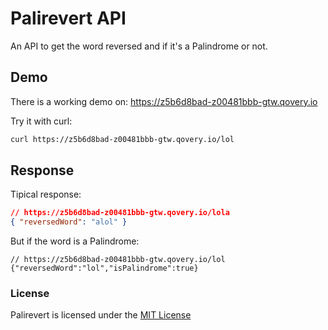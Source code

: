# Palirevert API

An API to get the word reversed and if it's a Palindrome or not.

## Demo

There is a working demo on: https://z5b6d8bad-z00481bbb-gtw.qovery.io

Try it with curl:

```bash
curl https://z5b6d8bad-z00481bbb-gtw.qovery.io/lol
```

## Response

Tipical response:

```json
// https://z5b6d8bad-z00481bbb-gtw.qovery.io/lola
{ "reversedWord": "alol" }
```

But if the word is a Palindrome:

```
// https://z5b6d8bad-z00481bbb-gtw.qovery.io/lol
{"reversedWord":"lol","isPalindrome":true}
```

### License

Palirevert is licensed under the [MIT License]('./LICENSE.md')
